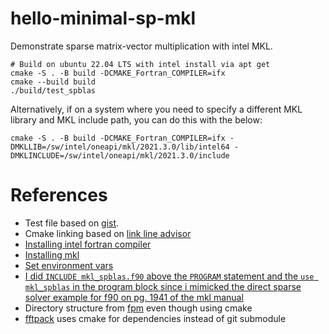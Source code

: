 # hello-minimal-sp-mkl

Demonstrate sparse matrix-vector multiplication with intel MKL.

```shell
# Build on ubuntu 22.04 LTS with intel install via apt get
cmake -S . -B build -DCMAKE_Fortran_COMPILER=ifx
cmake --build build
./build/test_spblas
```

Alternatively, if on a system where you need to specify a different MKL library
and MKL include path, you can do this with the below:

```shell
cmake -S . -B build -DCMAKE_Fortran_COMPILER=ifx -DMKLLIB=/sw/intel/oneapi/mkl/2021.3.0/lib/intel64 -DMKLINCLUDE=/sw/intel/oneapi/mkl/2021.3.0/include
```

# References

* Test file based on [gist](https://gist.github.com/ivan-pi/23fe2da69ea6da9e2eb6bcf6e5060937).
* Cmake linking based on [link line advisor](https://www.intel.com/content/www/us/en/developer/tools/oneapi/onemkl-link-line-advisor.html)
* [Installing intel fortran compiler](https://www.intel.com/content/www/us/en/developer/tools/oneapi/fortran-compiler-download.html?operatingsystem=linux&distribution-linux=apt)
* [Installing mkl](https://www.intel.com/content/www/us/en/developer/tools/oneapi/onemkl-download.html?operatingsystem=linux&linux-install=apt)
* [Set environment vars](https://gist.github.com/SomajitDey/aeb6eb4c8083185e06800e1ece4be1bd)
* [I did `INCLUDE mkl_spblas.f90` above the `PROGRAM` statement and the `use mkl_spblas` in the program block since i mimicked the direct sparse solver example for f90 on pg. 1941 of the mkl manual](https://www.scc.kit.edu/scc/docs/HP-XC/mkl72/mklman.pdf)
* Directory structure from [fpm](https://fpm.fortran-lang.org/tutorial/hello-fpm.html) even though using cmake  
* [fftpack](https://github.com/fortran-lang/fftpack) uses cmake for dependencies instead of git submodule 
